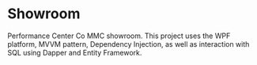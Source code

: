 # Showroom
Performance Center Co MMC showroom. This project uses the WPF platform, MVVM pattern, Dependency Injection, as well as interaction with SQL using Dapper and Entity Framework.
